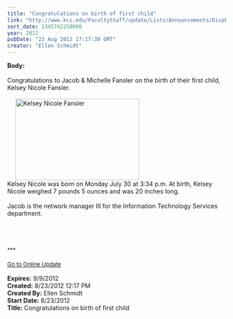 ```yaml
---
title: "Congratulations on birth of first child"
link: "http://www.kcc.edu/FacultyStaff/update/Lists/Announcements/DispForm.aspx?ID=791"
sort_date: 1345742258000
year: 2012
pubDate: "23 Aug 2012 17:17:38 GMT"
creator: "Ellen Schmidt"
---
```


<div><b>Body:</b> <div class="ExternalClassC986A29AA2164CDAB95A8BABABFD3728">
<div><br />Congratulations to Jacob &amp; Michelle Fansler on the birth of their first child, Kelsey Nicole Fansler.</div>
<div> </div>
<div><img style="padding-left:15px;width:285px;float:right;height:188px;margin-right:200px" alt="Kelsey Nicole Fansler" src="/FacultyStaff/update/PublishingImages/Kelsey-Nicole-Fansler.jpg" width="285" height="189" /></div>
<div> </div>
<div>Kelsey Nicole was born on Monday July 30 at 3:34 p.m. At birth, Kelsey Nicole weighed 7 pounds 5 ounces and was 20 inches long.</div>
<div> </div>
<div>Jacob is the network manager III for the Information Technology Services department.<br /></div>
<div> </div>
<div> </div>
<div> </div>
<div> </div>
<div>
<div><font size="2">***</font></div>
<div><font size="2"></font> </div>
<div><font size="2"><a href="/FacultyStaff/update/Pages/dailyupdate.aspx">Go to Online Update</a></font><font size="2"></font></div>
<div><font size="2"> </div></font></div></div></div>
<div><b>Expires:</b> 9/9/2012</div>
<div><b>Created:</b> 8/23/2012 12:17 PM</div>
<div><b>Created By:</b> Ellen Schmidt</div>
<div><b>Start Date:</b> 8/23/2012</div>
<div><b>Title:</b> Congratulations on birth of first child</div>

